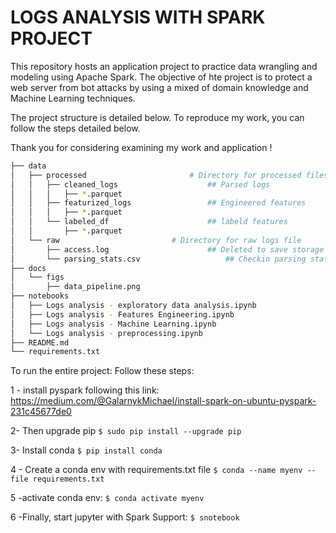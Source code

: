 # LOGS ANALYSIS WITH SPARK PROJECT

This repository hosts an application project to practice data wrangling and modeling using Apache Spark. The objective of hte project is to protect a web server from bot attacks by using a mixed of domain knowledge and Machine Learning techniques.

The project structure is detailed below.
To reproduce my work, you can follow the steps detailed below.


Thank you for considering examining my work and application !

```bash
├── data
│   ├── processed						# Directory for processed files
│   │   ├── cleaned_logs					## Parsed logs
│   │   │   ├── *.parquet
│   │   ├── featurized_logs					## Engineered features
│   │   │   ├── *.parquet
│   │   └── labeled_df						## labeld features
│   │       ├── *.parquet
│   └── raw							# Directory for raw logs file
│       ├── access.log						## Deleted to save storage space
│       └── parsing_stats.csv					## Checkin parsing stats
├── docs
│   └── figs
│       ├── data_pipeline.png
├── notebooks
│   ├── Logs analysis - exploratory data analysis.ipynb
│   ├── Logs analysis - Features Engineering.ipynb
│   ├── Logs analysis - Machine Learning.ipynb
│   └── Logs analysis - preprocessing.ipynb
├── README.md
└── requirements.txt
```


To run the entire project: Follow these steps:

1 - install pyspark following this link: 
https://medium.com/@GalarnykMichael/install-spark-on-ubuntu-pyspark-231c45677de0

2- Then upgrade pip
   ```$ sudo pip install --upgrade pip```
   
3- Install conda
     ```$ pip install conda```
     
4 - Create a conda env with requirements.txt file
    ```$ conda --name myenv --file requirements.txt```
    
5 -activate conda env:
    ```$ conda activate myenv```
    
6 -Finally, start jupyter with Spark Support:
   ```$ snotebook```

